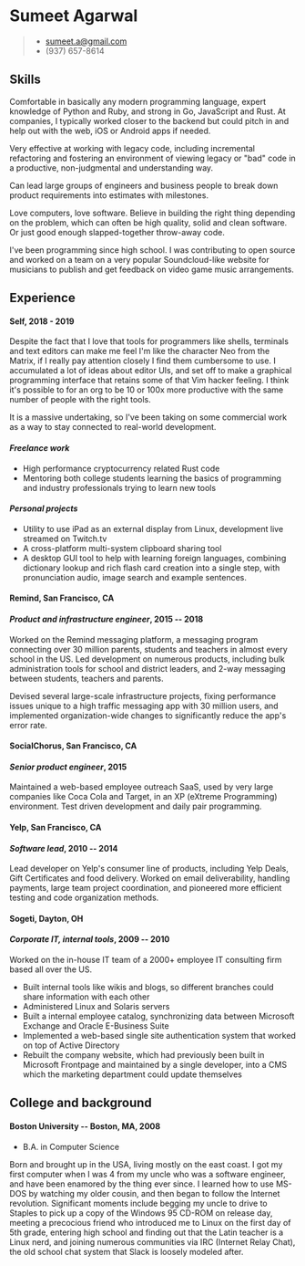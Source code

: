 Sumeet Agarwal
==============
> + <sumeet.a@gmail.com>
> + (937) 657-8614

Skills
------
Comfortable in basically any modern programming language, expert knowledge of
Python and Ruby, and strong in Go, JavaScript and Rust. At companies, I
typically worked closer to the backend but could pitch in and help out with the
web, iOS or Android apps if needed.

Very effective at working with legacy code, including incremental refactoring and
fostering an environment of viewing legacy or "bad" code in a productive, non-judgmental
and understanding way.

Can lead large groups of engineers and business people to break down product
requirements into estimates with milestones.

Love computers, love software. Believe in building the right thing depending on
the problem, which can often be high quality, solid and clean software. Or
just good enough slapped-together throw-away code.

I've been programming since high school. I was contributing to open source and
worked on a team on a very popular Soundcloud-like website for musicians to
publish and get feedback on video game music arrangements.

Experience
----------
#### **Self**, 2018 - 2019
Despite the fact that I love that tools for programmers like shells, terminals
and text editors can make me feel I'm like the character Neo from the Matrix,
if I really pay attention closely I find them cumbersome to use. I accumulated
a lot of ideas about editor UIs, and set off to make a graphical programming
interface that retains some of that Vim hacker feeling. I think it's possible to
for an org to be 10 or 100x more productive with the same number of people with
the right tools.

It is a massive undertaking, so I've been taking on some commercial work as a
way to stay connected to real-world development.

#### *Freelance work*
+ High performance cryptocurrency related Rust code
+ Mentoring both college students learning the basics of programming and industry
  professionals trying to learn new tools

#### *Personal projects*
+ Utility to use iPad as an external display from Linux, development live
  streamed on Twitch.tv
+ A cross-platform multi-system clipboard sharing tool
+ A desktop GUI tool to help with learning foreign languages, combining dictionary
  lookup and rich flash card creation into a single step, with pronunciation
  audio, image search and example sentences.

#### **Remind**, San Francisco, CA
#### *Product and infrastructure engineer*, 2015 -- 2018
Worked on the Remind messaging platform, a messaging program connecting over 30
million parents, students and teachers in almost every school in the US. Led
development on numerous products, including bulk administration tools for school
and district leaders, and 2-way messaging between students, teachers and parents.

Devised several large-scale infrastructure projects, fixing performance issues unique
to a high traffic messaging app with 30 million users, and implemented organization-wide
changes to significantly reduce the app's error rate.

#### **SocialChorus**, San Francisco, CA
#### *Senior product engineer*, 2015
Maintained a web-based employee outreach SaaS, used by very large companies like Coca
Cola and Target, in an XP (eXtreme Programming) environment. Test driven development
and daily pair programming.

#### **Yelp**, San Francisco, CA
#### *Software lead*, 2010 -- 2014
Lead developer on Yelp's consumer line of products, including Yelp Deals, Gift
Certificates and food delivery. Worked on email deliverability, handling payments,
large team project coordination, and pioneered more efficient testing and code
organization methods.

#### **Sogeti**, Dayton, OH
#### *Corporate IT, internal tools*, 2009 -- 2010
Worked on the in-house IT team of a 2000+ employee IT consulting firm based all
over the US.

+ Built internal tools like wikis and blogs, so different branches could
share information with each other
+ Administered Linux and Solaris servers
+ Built a internal employee catalog, synchronizing data between Microsoft Exchange
and Oracle E-Business Suite
+ Implemented a web-based single site authentication system that worked on top
  of Active Directory
+ Rebuilt the company website, which had previously been built in Microsoft Frontpage
and maintained by a single developer, into a CMS which the marketing department could
update themselves


College and background
---------
#### Boston University -- Boston, MA, 2008
+ B.A. in Computer Science

Born and brought up in the USA, living mostly on the east coast. I got my first
computer when I was 4 from my uncle who was a software engineer, and have been
enamored by the thing ever since. I learned how to use MS-DOS by watching my
older cousin, and then began to follow the Internet revolution. Significant
moments include begging my uncle to drive to Staples to pick up a copy of the
Windows 95 CD-ROM on release day, meeting a precocious friend who introduced
me to Linux on the first day of 5th grade, entering high school and finding out
that the Latin teacher is a Linux nerd, and joining numerous communities via
IRC (Internet Relay Chat), the old school chat system that Slack is loosely
modeled after.
